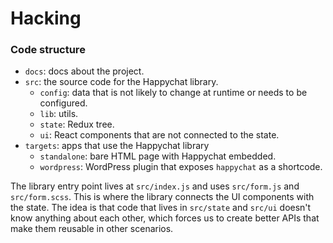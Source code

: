 # Hacking

### Code structure

- `docs`: docs about the project.
- `src`: the source code for the Happychat library.
	- `config`: data that is not likely to change at runtime or needs to be configured.
	- `lib`: utils.
	- `state`: Redux tree.
	- `ui`: React components that are not connected to the state.
- `targets`: apps that use the Happychat library
	- `standalone`: bare HTML page with Happychat embedded.
	- `wordpress`: WordPress plugin that exposes `happychat` as a shortcode.

The library entry point lives at `src/index.js` and uses `src/form.js` and `src/form.scss`. This is where the library connects the UI components with the state. The idea is that code that lives in `src/state` and `src/ui` doesn't know anything about each other, which forces us to create better APIs that make them reusable in other scenarios.
